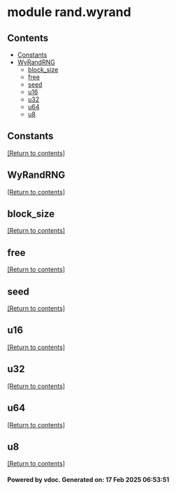 # module rand.wyrand


## Contents
- [Constants](#Constants)
- [WyRandRNG](#WyRandRNG)
  - [block_size](#block_size)
  - [free](#free)
  - [seed](#seed)
  - [u16](#u16)
  - [u32](#u32)
  - [u64](#u64)
  - [u8](#u8)

## Constants
[[Return to contents]](#Contents)

## WyRandRNG
[[Return to contents]](#Contents)

## block_size
[[Return to contents]](#Contents)

## free
[[Return to contents]](#Contents)

## seed
[[Return to contents]](#Contents)

## u16
[[Return to contents]](#Contents)

## u32
[[Return to contents]](#Contents)

## u64
[[Return to contents]](#Contents)

## u8
[[Return to contents]](#Contents)

#### Powered by vdoc. Generated on: 17 Feb 2025 06:53:51

